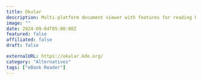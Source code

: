 ```yaml
---
title: Okular
description: Multi-platform document viewer with features for reading PDFs, images, and more.
image: ""
date: 2024-09-04T05:00:00Z
featured: false
affiliated: false
draft: false

externalURL: https://okular.kde.org/
category: "Alternatives"
tags: ["eBook Reader"]
---
```

